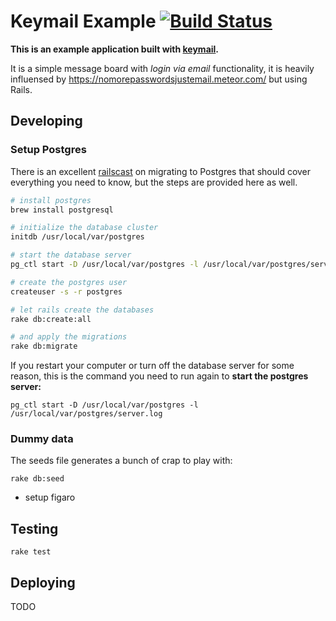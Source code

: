 # Keymail Example [![Build Status](https://travis-ci.org/alcesleo/keymail-example.svg?branch=dev)](https://travis-ci.org/alcesleo/keymail-example)

**This is an example application built with [keymail](https://github.com/alcesleo/keymail).**

It is a simple message board with _login via email_ functionality, it is heavily
influensed by <https://nomorepasswordsjustemail.meteor.com/> but using Rails.

## Developing

### Setup Postgres

There is an excellent
[railscast](http://railscasts.com/episodes/342-migrating-to-postgresql?view=asciicast)
on migrating to Postgres that should cover everything you need to know, but the
steps are provided here as well.

```bash
# install postgres
brew install postgresql

# initialize the database cluster
initdb /usr/local/var/postgres

# start the database server
pg_ctl start -D /usr/local/var/postgres -l /usr/local/var/postgres/server.log

# create the postgres user
createuser -s -r postgres

# let rails create the databases
rake db:create:all

# and apply the migrations
rake db:migrate
```

If you restart your computer or turn off the database server for some reason, this
is the command you need to run again to **start the postgres server:**

    pg_ctl start -D /usr/local/var/postgres -l /usr/local/var/postgres/server.log

### Dummy data

The seeds file generates a bunch of crap to play with:

    rake db:seed

- setup figaro

## Testing

    rake test

## Deploying

TODO

